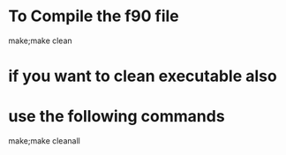 # To Compile the f90 file
make;make clean 
# if you want to clean executable also
# use the following commands
make;make cleanall
